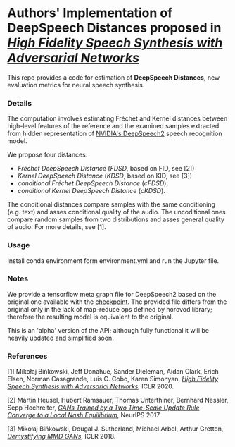 # Authors' Implementation of DeepSpeech Distances proposed in [*High Fidelity Speech Synthesis with Adversarial Networks*](https://arxiv.org/abs/1909.11646)

This repo provides a code for estimation of **DeepSpeech Distances**, new evaluation metrics for neural speech synthesis.

### **Details**

The computation involves estimating Fréchet and Kernel distances between high-level features of the reference and the examined samples extracted from hidden representation of [NVIDIA's DeepSpeech2](https://nvidia.github.io/OpenSeq2Seq/html/speech-recognition/deepspeech2.html) speech recognition model.

We propose four distances:


*   *Fréchet DeepSpeech Distance* (*FDSD*, based on FID, see [2])
*   *Kernel DeepSpeech Distance* (*KDSD*, based on KID, see [3])
*   *conditional Fréchet DeepSpeech Distance* (*cFDSD*),
*   *conditional Kernel DeepSpeech Distance* (*cKDSD*).

The conditional distances compare samples with the same conditioning (e.g. text) and asses conditional quality of the audio. The uncoditional ones compare random samples from two distributions and asses general quality of audio. For more details, see [1].

### **Usage**
Install conda environment form environment.yml and run the Jupyter file.

### **Notes**
We provide a tensorflow meta graph file for DeepSpeech2 based on the original one available with the [checkpoint](https://nvidia.github.io/OpenSeq2Seq/html/speech-recognition/deepspeech2.html). The provided file differs from the original only in the lack of map-reduce ops defined by horovod library; therefore the resulting model is equivalent to the original.

This is an 'alpha' version of the API; although fully functional it will be heavily updated and simplified soon.

### **References**

[1] Mikołaj Bińkowski, Jeff Donahue, Sander Dieleman, Aidan Clark, Erich Elsen, Norman Casagrande, Luis C. Cobo, Karen Simonyan, [*High Fidelity Speech Synthesis with Adversarial Networks*](https://arxiv.org/abs/1909.11646), ICLR 2020.

[2] Martin Heusel, Hubert Ramsauer, Thomas Unterthiner, Bernhard Nessler, Sepp Hochreiter, [*GANs Trained by a Two Time-Scale Update Rule Converge to a Local Nash Equilibrium*](https://arxiv.org/abs/1706.08500), NeurIPS 2017.

[3] Mikołaj Bińkowski, Dougal J. Sutherland, Michael Arbel, Arthur Gretton, [*Demystifying MMD GANs*](https://arxiv.org/abs/1801.01401), ICLR 2018.
